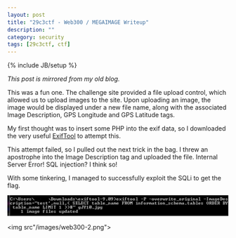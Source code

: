 ```yaml
---
layout: post
title: "29c3ctf - Web300 / MEGAIMAGE Writeup"
description: ""
category: security
tags: [29c3ctf, ctf]
---
```

{% include JB/setup %}

*This post is mirrored from my old blog.*

This was a fun one. The challenge site provided a file upload control, which allowed us to upload images to the site. Upon uploading an image, the image would be displayed under a new file name, along with the associated Image Description, GPS Longitude and GPS Latitude tags.

My first thought was to insert some PHP into the exif data, so I downloaded the very useful <a href="http://www.sno.phy.queensu.ca/~phil/exiftool/">ExifTool</a> to attempt this.

This attempt failed, so I pulled out the next trick in the bag. I threw an apostrophe into the Image Description tag and uploaded the file. Internal Server Error! SQL injection? I think so!

With some tinkering, I managed to successfully exploit the SQLi to get the flag.

<img src="/images/web300-1.png">

<img src"/images/web300-2.png">